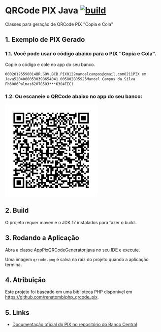 # QRCode PIX Java [![build](https://github.com/competeaqui/qrcode-pix-java/actions/workflows/build.yml/badge.svg)](https://github.com/competeaqui/qrcode-pix-java/actions/workflows/build.yml)

Classes para geração de QRCode PIX "Copia e Cola"

## 1. Exemplo de PIX Gerado

### 1.1. Você pode usar o código abaixo para o PIX "Copia e Cola".
Copie o código e cole no app do seu banco.

```
00020126590014BR.GOV.BCB.PIX0122manoelcampos@gmail.com0211PIX em Java52040000530398654041.005802BR5925Manoel Campos da Silva Fh6006Palmas62070503***6304FEC1
```

### 1.2. Ou escaneie o QRCode abaixo no app do seu banco:

![qrcode.png](images%2Fqrcode.png)

## 2. Build

O projeto requer maven e o JDK 17 instalados para fazer o build.

## 3. Rodando a Aplicação

Abra a classe [AppPixQRCodeGenerator.java](src/main/java/br/com/competeaqui/pix/AppPixQRCodeGenerator.java) no seu IDE e execute.

Uma imagem `qrcode.png` é salva na raiz do projeto quando a aplicação termina.

## 4. Atribuição

Este projeto foi baseado em uma biblioteca PHP disponível em https://github.com/renatomb/php_qrcode_pix.

## 5. Links

- [Documentação oficial do PIX no repositório do Banco Central](https://github.com/bacen/pix-api)
